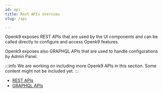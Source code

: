 ```yaml
---
id: api
title: Rest APIs overview
slug: /api

---
```


Openk9 exposes REST APIs that are used by the UI components and
can be called directly to configure and access Openk9 features.


Openk9 exposes also GRAPHQL APIs that are used to handle configurations by Admin Panel.

:::info
We are working on including more Openk9 APIs in this section.
Some content might not be included yet.
:::


- [REST APIs](rest-api)
- [GRAPHQL APIs](graphql-api)